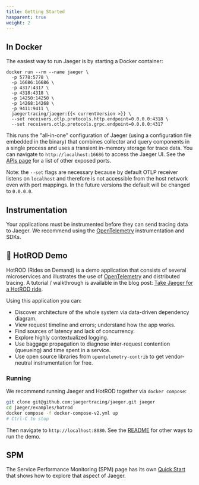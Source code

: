```yaml
---
title: Getting Started
hasparent: true
weight: 2
---
```


## In Docker

The easiest way to run Jaeger is by starting a Docker container:

```
docker run --rm --name jaeger \
  -p 5778:5778 \
  -p 16686:16686 \
  -p 4317:4317 \
  -p 4318:4318 \
  -p 14250:14250 \
  -p 14268:14268 \
  -p 9411:9411 \
  jaegertracing/jaeger:{{< currentVersion >}} \
  --set receivers.otlp.protocols.http.endpoint=0.0.0.0:4318 \
  --set receivers.otlp.protocols.grpc.endpoint=0.0.0.0:4317
```

This runs the "all-in-one" configuration of Jaeger (using a configuration file embedded in the binary) that combines collector and query components in a single process and uses a transient in-memory storage for trace data. You can navigate to `http://localhost:16686` to access the Jaeger UI. See the [APIs page](../apis/) for a list of other exposed ports.

Note: the `--set` flags are necessary because by default OTLP receiver listens on `localhost` and therefore is not accessible from the host network even with port mappings. In the future versions the default will be changed to `0.0.0.0`.

## Instrumentation

Your applications must be instrumented before they can send tracing data to Jaeger. We recommend using the [OpenTelemetry][otel] instrumentation and SDKs.

## 🚗 HotROD Demo

HotROD (Rides on Demand) is a demo application that consists of several microservices and illustrates the use of [OpenTelemetry][otel] and distributed tracing. A tutorial / walkthrough is available in the blog post: [Take Jaeger for a HotROD ride][hotrod-tutorial].

Using this application you can:

- Discover architecture of the whole system via data-driven dependency diagram.
- View request timeline and errors; understand how the app works.
- Find sources of latency and lack of concurrency.
- Explore highly contextualized logging.
- Use baggage propagation to diagnose inter-request contention (queueing) and time spent in a service.
- Use open source libraries from `opentelemetry-contrib` to get vendor-neutral instrumentation 
for free.

### Running

We recommend running Jaeger and HotROD together via `docker compose`:

```bash
git clone git@github.com:jaegertracing/jaeger.git jaeger
cd jaeger/examples/hotrod
docker compose -f docker-compose-v2.yml up
# Ctrl-C to stop
```

Then navigate to `http://localhost:8080`. See the [README](https://github.com/jaegertracing/jaeger/blob/v2.0.0/examples/hotrod/README.md) for other ways to run the demo.

## SPM

The Service Performance Monitoring (SPM) page has its own [Quick Start](../spm/#getting-started) that shows how to explore that aspect of Jaeger.

[hotrod-tutorial]: https://medium.com/jaegertracing/take-jaeger-for-a-hotrod-ride-233cf43e46c2
[otel]: https://opentelemetry.io
